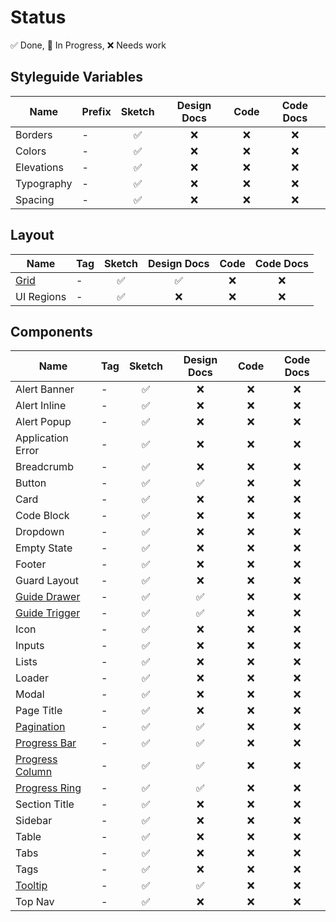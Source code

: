 # Status

✅ Done, 🚧 In Progress, ❌ Needs work

## Styleguide Variables

| Name       | Prefix | Sketch | Design Docs | Code | Code Docs |
|------------|--------|:------:|:-----------:|:----:|:---------:|
| Borders    | -      |   ✅    |      ❌      |  ❌   |     ❌     |
| Colors     | -      |   ✅    |      ❌      |  ❌   |     ❌     |
| Elevations | -      |   ✅    |      ❌      |  ❌   |     ❌     |
| Typography | -      |   ✅    |      ❌      |  ❌   |     ❌     |
| Spacing    | -      |   ✅    |      ❌      |  ❌   |     ❌     |

## Layout

| Name                   | Tag | Sketch | Design Docs | Code | Code Docs |
|------------------------|-----|:------:|:-----------:|:----:|:---------:|
| [Grid](layout/grid.md) | -   |   ✅    |      ✅      |  ❌   |     ❌     |
| UI Regions             | -   |   ✅    |      ❌      |  ❌   |     ❌     |

## Components

| Name                                         | Tag | Sketch | Design Docs | Code | Code Docs |
|----------------------------------------------|-----|:------:|:-----------:|:----:|:---------:|
| Alert Banner                                 | -   |   ✅    |      ❌      |  ❌   |     ❌     |
| Alert Inline                                 | -   |   ✅    |      ❌      |  ❌   |     ❌     |
| Alert Popup                                  | -   |   ✅    |      ❌      |  ❌   |     ❌     |
| Application Error                            | -   |   ✅    |      ❌      |  ❌   |     ❌     |
| Breadcrumb                                   | -   |   ✅    |      ❌      |  ❌   |     ❌     |
| Button                                       | -   |   ✅    |      ✅      |  ❌   |     ❌     |
| Card                                         | -   |   ✅    |      ❌      |  ❌   |     ❌     |
| Code Block                                   | -   |   ✅    |      ❌      |  ❌   |     ❌     |
| Dropdown                                     | -   |   ✅    |      ❌      |  ❌   |     ❌     |
| Empty State                                  | -   |   ✅    |      ❌      |  ❌   |     ❌     |
| Footer                                       | -   |   ✅    |      ❌      |  ❌   |     ❌     |
| Guard Layout                                 | -   |   ✅    |      ❌      |  ❌   |     ❌     |
| [Guide Drawer](components/guide-drawer.md)   | -   |   ✅    |      ✅      |  ❌   |     ❌     |
| [Guide Trigger](components/guide-trigger.md) | -   |   ✅    |      ✅      |  ❌   |     ❌     |
| Icon                                         | -   |   ✅    |      ❌      |  ❌   |     ❌     |
| Inputs                                       | -   |   ✅    |      ❌      |  ❌   |     ❌     |
| Lists                                        | -   |   ✅    |      ❌      |  ❌   |     ❌     |
| Loader                                       | -   |   ✅    |      ❌      |  ❌   |     ❌     |
| Modal                                        | -   |   ✅    |      ❌      |  ❌   |     ❌     |
| Page Title                                   | -   |   ✅    |      ❌      |  ❌   |     ❌     |
| [Pagination](components/pagination.md)       | -   |   ✅    |      ✅      |  ❌   |     ❌     |
| [Progress Bar](components/progress.md)       | -   |   ✅    |      ✅      |  ❌   |     ❌     |
| [Progress Column](components/progress.md)    | -   |   ✅    |      ✅      |  ❌   |     ❌     |
| [Progress Ring](components/progress.md)      | -   |   ✅    |      ✅      |  ❌   |     ❌     |
| Section Title                                | -   |   ✅    |      ❌      |  ❌   |     ❌     |
| Sidebar                                      | -   |   ✅    |      ❌      |  ❌   |     ❌     |
| Table                                        | -   |   ✅    |      ❌      |  ❌   |     ❌     |
| Tabs                                         | -   |   ✅    |      ❌      |  ❌   |     ❌     |
| Tags                                         | -   |   ✅    |      ❌      |  ❌   |     ❌     |
| [Tooltip](components/tooltip.md)             | -   |   ✅    |      ✅      |  ❌   |     ❌     |
| Top Nav                                      | -   |   ✅    |      ❌      |  ❌   |     ❌     |